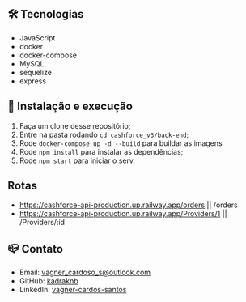 
## 🛠 Tecnologias

- JavaScript
- docker
- docker-compose
- MySQL
- sequelize
- express

## 🚀 Instalação e execução

1. Faça um clone desse repositório;
2. Entre na pasta rodando `cd cashforce_v3/back-end`;
3. Rode `docker-compose up -d --build` para buildar as imagens
3. Rode `npm install` para instalar as dependências;
4. Rode `npm start` para iniciar o serv.

## Rotas

- https://cashforce-api-production.up.railway.app/orders  || /orders
- https://cashforce-api-production.up.railway.app/Providers/1 || /Providers/:id

## 📪 Contato

- Email: [vagner_cardoso_s@outlook.com](vagner_cardoso_s@outlook.com)
- GitHub: [kadraknb](https://github.com/kadraknb)
- LinkedIn: [vagner-cardos-santos](https://www.linkedin.com/in/vagner-cardos-santos/)
